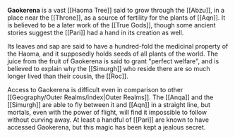**Gaokerena** is a vast [[Haoma Tree]] said to grow through the [[Abzu]], in a place near the [[Throne]], as a source of fertility for the plants of [[Aqn]]. It is believed to be a later work of the [[True Gods]], though some ancient stories suggest the [[Pari]] had a hand in its creation as well.

Its leaves and sap are said to have a hundred-fold the medicinal property of the Haoma, and it supposedly holds seeds of all plants of the world. The juice from the fruit of Gaokerena is said to grant "perfect welfare", and is believed to explain why the [[Simurgh]] who reside there are so much longer lived than their cousin, the [[Roc]].

Access to Gaokerena is difficult even in comparison to other [[Geography/Outer Realms/index|Outer Realms]]. The [[Anqa]] and the [[Simurgh]] are able to fly between it and [[Aqn]] in a straight line, but mortals, even with the power of flight, will find it impossible to follow without curving away. At least a handful of [[Pari]] are known to have accessed Gaokerena, but this magic has been kept a jealous secret.